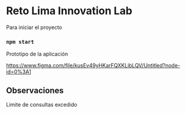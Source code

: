 # Reto Lima Innovation Lab

Para iniciar el proyecto

### `npm start`

Prototipo de la aplicación

https://www.figma.com/file/kusEv49yHKarFQXKLibLQV/Untitled?node-id=0%3A1

## Observaciones

Limite de consultas excedido